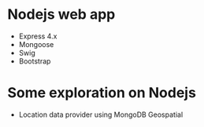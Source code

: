 
# Nodejs web app

* Express 4.x 
* Mongoose
* Swig
* Bootstrap

# Some exploration on Nodejs

* Location data provider using MongoDB Geospatial